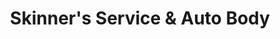 ---
title: "Skinner's Service & Auto Body"
url: /thayne/skinners-service-und-auto-body/
shop: Reifen
---